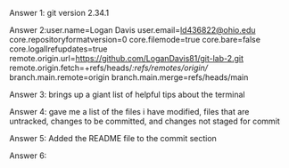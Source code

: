 Answer 1: git version 2.34.1

Answer 2:user.name=Logan Davis
user.email=ld436822@ohio.edu
core.repositoryformatversion=0
core.filemode=true
core.bare=false
core.logallrefupdates=true
remote.origin.url=https://github.com/LoganDavis81/git-lab-2.git
remote.origin.fetch=+refs/heads/*:refs/remotes/origin/*
branch.main.remote=origin
branch.main.merge=refs/heads/main

Answer 3: brings up a giant list of helpful tips about the terminal

Answer 4: gave me a list of the files i have modified, files that are untracked, changes to be committed, and changes not staged for commit


Answer 5: Added the README file to the commit section 

Answer 6: 
